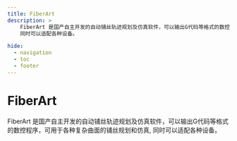 ```yaml
---
title: FiberArt
description: >
    FiberArt 是国产自主开发的自动铺丝轨迹规划及仿真软件，可以输出G代码等格式的数控程序，可用于各种复杂曲面的铺丝规划和仿真,
    同时可以适配各种设备。

hide:
  - navigation
  - toc
  - footer
---
```


# FiberArt

FiberArt 是国产自主开发的自动铺丝轨迹规划及仿真软件，可以输出G代码等格式的数控程序，可用于各种复杂曲面的铺丝规划和仿真,
同时可以适配各种设备。